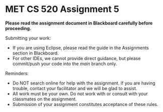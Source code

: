 # MET CS 520 Assignment 5

**Please read the assignment document in Blackboard carefully before proceeding.**

Submitting your work:

* If you are using Eclipse, please read the guide in the Assignments section in Blackboard.
* For other IDEs, we cannot provide direct guidance, but please commit/push 
your code into the *main* branch only.

Reminders:

* Do NOT search online for help with the assignment. 
If you are having trouble, contact your facilitator and we will be glad to assist.
* All work must be your own. 
Do not work with or consult with your classmates on the assignment.
* Submission of your assignment constitutes acceptance of these rules.